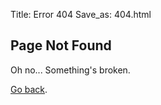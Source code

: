 Title: Error 404
Save_as: 404.html

## Page Not Found

Oh no... Something's broken.

[Go back](javascript:history.back()).
